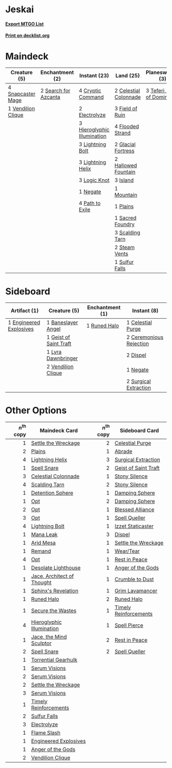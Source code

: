 # Jeskai

#### [Export MTGO List](../collection/Jeskai/Jeskai.txt)
#### [Print on decklist.org](http://decklist.org/?deckmain=2%09Celestial%20Colonnade%0A4%09Cryptic%20Command%0A2%09Electrolyze%0A3%09Field%20of%20Ruin%0A4%09Flooded%20Strand%0A2%09Glacial%20Fortress%0A2%09Hallowed%20Fountain%0A3%09Hieroglyphic%20Illumination%0A3%09Island%0A3%09Lightning%20Bolt%0A3%09Lightning%20Helix%0A3%09Logic%20Knot%0A1%09Mountain%0A1%09Negate%0A4%09Path%20to%20Exile%0A1%09Plains%0A1%09Sacred%20Foundry%0A3%09Scalding%20Tarn%0A2%09Search%20for%20Azcanta%0A4%09Snapcaster%20Mage%0A2%09Steam%20Vents%0A1%09Sulfur%20Falls%0A2%09Supreme%20Verdict%0A3%09Teferi,%20Hero%20of%20Dominaria%0A1%09Vendilion%20Clique&deckside=1%09Baneslayer%20Angel%0A1%09Celestial%20Purge%0A2%09Ceremonious%20Rejection%0A2%09Dispel%0A1%09Engineered%20Explosives%0A1%09Geist%20of%20Saint%20Traft%0A1%09Lyra%20Dawnbringer%0A1%09Negate%0A1%09Runed%20Halo%0A2%09Surgical%20Extraction%0A2%09Vendilion%20Clique)
# Maindeck

|                                        Creature (5)                                         |                                        Enchantment (2)                                        |                                             Instant (23)                                             |                                           Land (25)                                            |                                           Planeswalker (3)                                           |                                        Sorcery (2)                                         |
|---------------------------------------------------------------------------------------------|-----------------------------------------------------------------------------------------------|------------------------------------------------------------------------------------------------------|------------------------------------------------------------------------------------------------|------------------------------------------------------------------------------------------------------|--------------------------------------------------------------------------------------------|
|4 [Snapcaster Mage](http://gatherer.wizards.com/Pages/Card/Details.aspx?multiverseid=227676) |2 [Search for Azcanta](http://gatherer.wizards.com/Pages/Card/Details.aspx?multiverseid=435226)|4 [Cryptic Command](http://gatherer.wizards.com/Pages/Card/Details.aspx?multiverseid=438614)          |2 [Celestial Colonnade](http://gatherer.wizards.com/Pages/Card/Details.aspx?multiverseid=457137)|3 [Teferi, Hero of Dominaria](http://gatherer.wizards.com/Pages/Card/Details.aspx?multiverseid=443095)|2 [Supreme Verdict](http://gatherer.wizards.com/Pages/Card/Details.aspx?multiverseid=438776)|
|1 [Vendilion Clique](http://gatherer.wizards.com/Pages/Card/Details.aspx?multiverseid=442065)|                                                                                               |2 [Electrolyze](http://gatherer.wizards.com/Pages/Card/Details.aspx?multiverseid=247276)              |3 [Field of Ruin](http://gatherer.wizards.com/Pages/Card/Details.aspx?multiverseid=435415)      |                                                                                                      |                                                                                            |
|                                                                                             |                                                                                               |3 [Hieroglyphic Illumination](http://gatherer.wizards.com/Pages/Card/Details.aspx?multiverseid=426759)|4 [Flooded Strand](http://gatherer.wizards.com/Pages/Card/Details.aspx?multiverseid=405098)     |                                                                                                      |                                                                                            |
|                                                                                             |                                                                                               |3 [Lightning Bolt](http://gatherer.wizards.com/Pages/Card/Details.aspx?multiverseid=806)              |2 [Glacial Fortress](http://gatherer.wizards.com/Pages/Card/Details.aspx?multiverseid=190562)   |                                                                                                      |                                                                                            |
|                                                                                             |                                                                                               |3 [Lightning Helix](http://gatherer.wizards.com/Pages/Card/Details.aspx?multiverseid=249386)          |2 [Hallowed Fountain](http://gatherer.wizards.com/Pages/Card/Details.aspx?multiverseid=97071)   |                                                                                                      |                                                                                            |
|                                                                                             |                                                                                               |3 [Logic Knot](http://gatherer.wizards.com/Pages/Card/Details.aspx?multiverseid=126151)               |3 [Island](http://gatherer.wizards.com/Pages/Card/Details.aspx?multiverseid=129606)             |                                                                                                      |                                                                                            |
|                                                                                             |                                                                                               |1 [Negate](http://gatherer.wizards.com/Pages/Card/Details.aspx?multiverseid=423707)                   |1 [Mountain](http://gatherer.wizards.com/Pages/Card/Details.aspx?multiverseid=129649)           |                                                                                                      |                                                                                            |
|                                                                                             |                                                                                               |4 [Path to Exile](http://gatherer.wizards.com/Pages/Card/Details.aspx?multiverseid=220511)            |1 [Plains](http://gatherer.wizards.com/Pages/Card/Details.aspx?multiverseid=129680)             |                                                                                                      |                                                                                            |
|                                                                                             |                                                                                               |                                                                                                      |1 [Sacred Foundry](http://gatherer.wizards.com/Pages/Card/Details.aspx?multiverseid=405106)     |                                                                                                      |                                                                                            |
|                                                                                             |                                                                                               |                                                                                                      |3 [Scalding Tarn](http://gatherer.wizards.com/Pages/Card/Details.aspx?multiverseid=405107)      |                                                                                                      |                                                                                            |
|                                                                                             |                                                                                               |                                                                                                      |2 [Steam Vents](http://gatherer.wizards.com/Pages/Card/Details.aspx?multiverseid=405109)        |                                                                                                      |                                                                                            |
|                                                                                             |                                                                                               |                                                                                                      |1 [Sulfur Falls](http://gatherer.wizards.com/Pages/Card/Details.aspx?multiverseid=443135)       |                                                                                                      |                                                                                            |


# Sideboard

|                                          Artifact (1)                                           |                                          Creature (5)                                           |                                    Enchantment (1)                                    |                                           Instant (8)                                            |
|-------------------------------------------------------------------------------------------------|-------------------------------------------------------------------------------------------------|---------------------------------------------------------------------------------------|--------------------------------------------------------------------------------------------------|
|1 [Engineered Explosives](http://gatherer.wizards.com/Pages/Card/Details.aspx?multiverseid=50139)|1 [Baneslayer Angel](http://gatherer.wizards.com/Pages/Card/Details.aspx?multiverseid=191065)    |1 [Runed Halo](http://gatherer.wizards.com/Pages/Card/Details.aspx?multiverseid=154005)|1 [Celestial Purge](http://gatherer.wizards.com/Pages/Card/Details.aspx?multiverseid=183055)      |
|                                                                                                 |1 [Geist of Saint Traft](http://gatherer.wizards.com/Pages/Card/Details.aspx?multiverseid=409577)|                                                                                       |2 [Ceremonious Rejection](http://gatherer.wizards.com/Pages/Card/Details.aspx?multiverseid=417613)|
|                                                                                                 |1 [Lyra Dawnbringer](http://gatherer.wizards.com/Pages/Card/Details.aspx?multiverseid=442914)    |                                                                                       |2 [Dispel](http://gatherer.wizards.com/Pages/Card/Details.aspx?multiverseid=401858)               |
|                                                                                                 |2 [Vendilion Clique](http://gatherer.wizards.com/Pages/Card/Details.aspx?multiverseid=442065)    |                                                                                       |1 [Negate](http://gatherer.wizards.com/Pages/Card/Details.aspx?multiverseid=423707)               |
|                                                                                                 |                                                                                                 |                                                                                       |2 [Surgical Extraction](http://gatherer.wizards.com/Pages/Card/Details.aspx?multiverseid=397706)  |


# Other Options

|*n*<sup>th</sup> copy|                                            Maindeck Card                                            |*n*<sup>th</sup> copy|                                         Sideboard Card                                         |
|--------------------:|-----------------------------------------------------------------------------------------------------|--------------------:|------------------------------------------------------------------------------------------------|
|                    1|[Settle the Wreckage](http://gatherer.wizards.com/Pages/Card/Details.aspx?multiverseid=435186)       |                    2|[Celestial Purge](http://gatherer.wizards.com/Pages/Card/Details.aspx?multiverseid=183055)      |
|                    2|[Plains](http://gatherer.wizards.com/Pages/Card/Details.aspx?multiverseid=129680)                    |                    1|[Abrade](http://gatherer.wizards.com/Pages/Card/Details.aspx?multiverseid=430772)               |
|                    4|[Lightning Helix](http://gatherer.wizards.com/Pages/Card/Details.aspx?multiverseid=249386)           |                    3|[Surgical Extraction](http://gatherer.wizards.com/Pages/Card/Details.aspx?multiverseid=397706)  |
|                    1|[Spell Snare](http://gatherer.wizards.com/Pages/Card/Details.aspx?multiverseid=446100)               |                    2|[Geist of Saint Traft](http://gatherer.wizards.com/Pages/Card/Details.aspx?multiverseid=409577) |
|                    3|[Celestial Colonnade](http://gatherer.wizards.com/Pages/Card/Details.aspx?multiverseid=457137)       |                    1|[Stony Silence](http://gatherer.wizards.com/Pages/Card/Details.aspx?multiverseid=247425)        |
|                    4|[Scalding Tarn](http://gatherer.wizards.com/Pages/Card/Details.aspx?multiverseid=405107)             |                    2|[Stony Silence](http://gatherer.wizards.com/Pages/Card/Details.aspx?multiverseid=247425)        |
|                    1|[Detention Sphere](http://gatherer.wizards.com/Pages/Card/Details.aspx?multiverseid=270356)          |                    1|[Damping Sphere](http://gatherer.wizards.com/Pages/Card/Details.aspx?multiverseid=443101)       |
|                    1|[Opt](http://gatherer.wizards.com/Pages/Card/Details.aspx?multiverseid=442948)                       |                    2|[Damping Sphere](http://gatherer.wizards.com/Pages/Card/Details.aspx?multiverseid=443101)       |
|                    2|[Opt](http://gatherer.wizards.com/Pages/Card/Details.aspx?multiverseid=442948)                       |                    1|[Blessed Alliance](http://gatherer.wizards.com/Pages/Card/Details.aspx?multiverseid=414302)     |
|                    3|[Opt](http://gatherer.wizards.com/Pages/Card/Details.aspx?multiverseid=442948)                       |                    1|[Spell Queller](http://gatherer.wizards.com/Pages/Card/Details.aspx?multiverseid=414494)        |
|                    4|[Lightning Bolt](http://gatherer.wizards.com/Pages/Card/Details.aspx?multiverseid=806)               |                    1|[Izzet Staticaster](http://gatherer.wizards.com/Pages/Card/Details.aspx?multiverseid=253638)    |
|                    1|[Mana Leak](http://gatherer.wizards.com/Pages/Card/Details.aspx?multiverseid=45242)                  |                    3|[Dispel](http://gatherer.wizards.com/Pages/Card/Details.aspx?multiverseid=401858)               |
|                    1|[Arid Mesa](http://gatherer.wizards.com/Pages/Card/Details.aspx?multiverseid=405092)                 |                    1|[Settle the Wreckage](http://gatherer.wizards.com/Pages/Card/Details.aspx?multiverseid=435186)  |
|                    1|[Remand](http://gatherer.wizards.com/Pages/Card/Details.aspx?multiverseid=380255)                    |                    1|[Wear/Tear](http://gatherer.wizards.com/Pages/Card/Details.aspx?multiverseid=368950)            |
|                    4|[Opt](http://gatherer.wizards.com/Pages/Card/Details.aspx?multiverseid=442948)                       |                    1|[Rest in Peace](http://gatherer.wizards.com/Pages/Card/Details.aspx?multiverseid=442021)        |
|                    1|[Desolate Lighthouse](http://gatherer.wizards.com/Pages/Card/Details.aspx?multiverseid=240147)       |                    1|[Anger of the Gods](http://gatherer.wizards.com/Pages/Card/Details.aspx?multiverseid=438682)    |
|                    1|[Jace, Architect of Thought](http://gatherer.wizards.com/Pages/Card/Details.aspx?multiverseid=380190)|                    1|[Crumble to Dust](http://gatherer.wizards.com/Pages/Card/Details.aspx?multiverseid=401850)      |
|                    1|[Sphinx's Revelation](http://gatherer.wizards.com/Pages/Card/Details.aspx?multiverseid=426012)       |                    1|[Grim Lavamancer](http://gatherer.wizards.com/Pages/Card/Details.aspx?multiverseid=430589)      |
|                    1|[Runed Halo](http://gatherer.wizards.com/Pages/Card/Details.aspx?multiverseid=154005)                |                    2|[Runed Halo](http://gatherer.wizards.com/Pages/Card/Details.aspx?multiverseid=154005)           |
|                    1|[Secure the Wastes](http://gatherer.wizards.com/Pages/Card/Details.aspx?multiverseid=394683)         |                    1|[Timely Reinforcements](http://gatherer.wizards.com/Pages/Card/Details.aspx?multiverseid=220074)|
|                    4|[Hieroglyphic Illumination](http://gatherer.wizards.com/Pages/Card/Details.aspx?multiverseid=426759) |                    1|[Spell Pierce](http://gatherer.wizards.com/Pages/Card/Details.aspx?multiverseid=425876)         |
|                    1|[Jace, the Mind Sculptor](http://gatherer.wizards.com/Pages/Card/Details.aspx?multiverseid=442051)   |                    2|[Rest in Peace](http://gatherer.wizards.com/Pages/Card/Details.aspx?multiverseid=442021)        |
|                    2|[Spell Snare](http://gatherer.wizards.com/Pages/Card/Details.aspx?multiverseid=446100)               |                    2|[Spell Queller](http://gatherer.wizards.com/Pages/Card/Details.aspx?multiverseid=414494)        |
|                    1|[Torrential Gearhulk](http://gatherer.wizards.com/Pages/Card/Details.aspx?multiverseid=417640)       |                     |                                                                                                |
|                    1|[Serum Visions](http://gatherer.wizards.com/Pages/Card/Details.aspx?multiverseid=50145)              |                     |                                                                                                |
|                    2|[Serum Visions](http://gatherer.wizards.com/Pages/Card/Details.aspx?multiverseid=50145)              |                     |                                                                                                |
|                    2|[Settle the Wreckage](http://gatherer.wizards.com/Pages/Card/Details.aspx?multiverseid=435186)       |                     |                                                                                                |
|                    3|[Serum Visions](http://gatherer.wizards.com/Pages/Card/Details.aspx?multiverseid=50145)              |                     |                                                                                                |
|                    1|[Timely Reinforcements](http://gatherer.wizards.com/Pages/Card/Details.aspx?multiverseid=220074)     |                     |                                                                                                |
|                    2|[Sulfur Falls](http://gatherer.wizards.com/Pages/Card/Details.aspx?multiverseid=443135)              |                     |                                                                                                |
|                    3|[Electrolyze](http://gatherer.wizards.com/Pages/Card/Details.aspx?multiverseid=247276)               |                     |                                                                                                |
|                    1|[Flame Slash](http://gatherer.wizards.com/Pages/Card/Details.aspx?multiverseid=416914)               |                     |                                                                                                |
|                    1|[Engineered Explosives](http://gatherer.wizards.com/Pages/Card/Details.aspx?multiverseid=50139)      |                     |                                                                                                |
|                    1|[Anger of the Gods](http://gatherer.wizards.com/Pages/Card/Details.aspx?multiverseid=438682)         |                     |                                                                                                |
|                    2|[Vendilion Clique](http://gatherer.wizards.com/Pages/Card/Details.aspx?multiverseid=442065)          |                     |                                                                                                |

